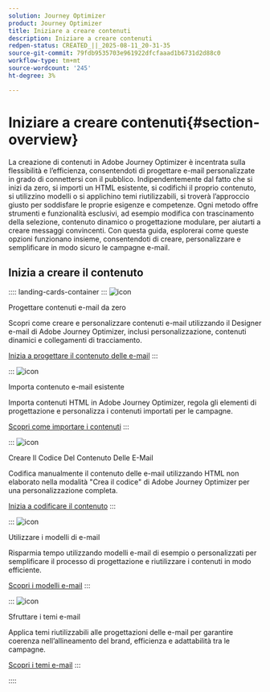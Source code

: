```yaml
---
solution: Journey Optimizer
product: Journey Optimizer
title: Iniziare a creare contenuti
description: Iniziare a creare contenuti
redpen-status: CREATED_||_2025-08-11_20-31-35
source-git-commit: 79fdb9535703e961922dfcfaaad1b6731d2d88c0
workflow-type: tm+mt
source-wordcount: '245'
ht-degree: 3%

---
```



# Iniziare a creare contenuti{#section-overview}

La creazione di contenuti in Adobe Journey Optimizer è incentrata sulla flessibilità e l’efficienza, consentendoti di progettare e-mail personalizzate in grado di connettersi con il pubblico. Indipendentemente dal fatto che si inizi da zero, si importi un HTML esistente, si codifichi il proprio contenuto, si utilizzino modelli o si applichino temi riutilizzabili, si troverà l’approccio giusto per soddisfare le proprie esigenze e competenze. Ogni metodo offre strumenti e funzionalità esclusivi, ad esempio modifica con trascinamento della selezione, contenuto dinamico o progettazione modulare, per aiutarti a creare messaggi convincenti. Con questa guida, esplorerai come queste opzioni funzionano insieme, consentendoti di creare, personalizzare e semplificare in modo sicuro le campagne e-mail.

## Inizia a creare il contenuto

:::: landing-cards-container
:::
![icon](https://cdn.experienceleague.adobe.com/icons/circle-play.svg)

Progettare contenuti e-mail da zero

Scopri come creare e personalizzare contenuti e-mail utilizzando il Designer e-mail di Adobe Journey Optimizer, inclusi personalizzazione, contenuti dinamici e collegamenti di tracciamento.

[Inizia a progettare il contenuto delle e-mail](../using/email/content-from-scratch.md)
:::

:::
![icon](https://cdn.experienceleague.adobe.com/icons/list-check.svg)

Importa contenuto e-mail esistente

Importa contenuti HTML in Adobe Journey Optimizer, regola gli elementi di progettazione e personalizza i contenuti importati per le campagne.

[Scopri come importare i contenuti](../using/email/existing-content.md)
:::

:::
![icon](https://cdn.experienceleague.adobe.com/icons/code-branch.svg)

Creare Il Codice Del Contenuto Delle E-Mail

Codifica manualmente il contenuto delle e-mail utilizzando HTML non elaborato nella modalità &quot;Crea il codice&quot; di Adobe Journey Optimizer per una personalizzazione completa.

[Inizia a codificare il contenuto](../using/email/code-content.md)
:::

:::
![icon](https://cdn.experienceleague.adobe.com/icons/puzzle-piece.svg)

Utilizzare i modelli di e-mail

Risparmia tempo utilizzando modelli e-mail di esempio o personalizzati per semplificare il processo di progettazione e riutilizzare i contenuti in modo efficiente.

[Scopri i modelli e-mail](../using/email/use-email-templates.md)
:::

:::
![icon](https://cdn.experienceleague.adobe.com/icons/gear.svg)

Sfruttare i temi e-mail

Applica temi riutilizzabili alle progettazioni delle e-mail per garantire coerenza nell’allineamento del brand, efficienza e adattabilità tra le campagne.

[Scopri i temi e-mail](../using/email/apply-email-themes.md)
:::

::::
